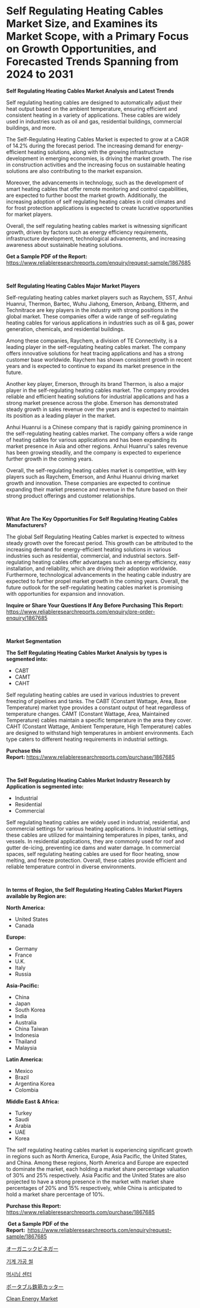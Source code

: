 <p><h1>Self Regulating Heating Cables Market Size, and Examines its Market Scope, with a Primary Focus on Growth Opportunities, and Forecasted Trends Spanning from 2024 to 2031</h1></p><p><strong>Self Regulating Heating Cables Market Analysis and Latest Trends</strong></p>
<p><p>Self regulating heating cables are designed to automatically adjust their heat output based on the ambient temperature, ensuring efficient and consistent heating in a variety of applications. These cables are widely used in industries such as oil and gas, residential buildings, commercial buildings, and more.</p><p>The Self-Regulating Heating Cables Market is expected to grow at a CAGR of 14.2% during the forecast period. The increasing demand for energy-efficient heating solutions, along with the growing infrastructure development in emerging economies, is driving the market growth. The rise in construction activities and the increasing focus on sustainable heating solutions are also contributing to the market expansion.</p><p>Moreover, the advancements in technology, such as the development of smart heating cables that offer remote monitoring and control capabilities, are expected to further boost the market growth. Additionally, the increasing adoption of self regulating heating cables in cold climates and for frost protection applications is expected to create lucrative opportunities for market players.</p><p>Overall, the self regulating heating cables market is witnessing significant growth, driven by factors such as energy efficiency requirements, infrastructure development, technological advancements, and increasing awareness about sustainable heating solutions.</p></p>
<p><strong>Get a Sample PDF of the Report:&nbsp;</strong> <a href="https://www.reliableresearchreports.com/enquiry/request-sample/1867685">https://www.reliableresearchreports.com/enquiry/request-sample/1867685</a></p>
<p>&nbsp;</p>
<p><strong>Self Regulating Heating Cables Major Market Players</strong></p>
<p><p>Self-regulating heating cables market players such as Raychem, SST, Anhui Huanrui, Thermon, Bartec, Wuhu Jiahong, Emerson, Anbang, Eltherm, and Technitrace are key players in the industry with strong positions in the global market. These companies offer a wide range of self-regulating heating cables for various applications in industries such as oil & gas, power generation, chemicals, and residential buildings.</p><p>Among these companies, Raychem, a division of TE Connectivity, is a leading player in the self-regulating heating cables market. The company offers innovative solutions for heat tracing applications and has a strong customer base worldwide. Raychem has shown consistent growth in recent years and is expected to continue to expand its market presence in the future.</p><p>Another key player, Emerson, through its brand Thermon, is also a major player in the self-regulating heating cables market. The company provides reliable and efficient heating solutions for industrial applications and has a strong market presence across the globe. Emerson has demonstrated steady growth in sales revenue over the years and is expected to maintain its position as a leading player in the market.</p><p>Anhui Huanrui is a Chinese company that is rapidly gaining prominence in the self-regulating heating cables market. The company offers a wide range of heating cables for various applications and has been expanding its market presence in Asia and other regions. Anhui Huanrui's sales revenue has been growing steadily, and the company is expected to experience further growth in the coming years.</p><p>Overall, the self-regulating heating cables market is competitive, with key players such as Raychem, Emerson, and Anhui Huanrui driving market growth and innovation. These companies are expected to continue expanding their market presence and revenue in the future based on their strong product offerings and customer relationships.</p></p>
<p>&nbsp;</p>
<p><strong>What Are The Key Opportunities For Self Regulating Heating Cables Manufacturers?</strong></p>
<p><p>The global Self Regulating Heating Cables market is expected to witness steady growth over the forecast period. This growth can be attributed to the increasing demand for energy-efficient heating solutions in various industries such as residential, commercial, and industrial sectors. Self-regulating heating cables offer advantages such as energy efficiency, easy installation, and reliability, which are driving their adoption worldwide. Furthermore, technological advancements in the heating cable industry are expected to further propel market growth in the coming years. Overall, the future outlook for the self-regulating heating cables market is promising with opportunities for expansion and innovation.</p></p>
<p><strong>Inquire or Share Your Questions If Any Before Purchasing This Report:</strong> <a href="https://www.reliableresearchreports.com/enquiry/pre-order-enquiry/1867685">https://www.reliableresearchreports.com/enquiry/pre-order-enquiry/1867685</a></p>
<p>&nbsp;</p>
<p><strong>Market Segmentation</strong></p>
<p><strong>The Self Regulating Heating Cables Market Analysis by types is segmented into:</strong></p>
<p><ul><li>CABT</li><li>CAMT</li><li>CAHT</li></ul></p>
<p><p>Self regulating heating cables are used in various industries to prevent freezing of pipelines and tanks. The CABT (Constant Wattage, Area, Base Temperature) market type provides a constant output of heat regardless of temperature changes. CAMT (Constant Wattage, Area, Maintained Temperature) cables maintain a specific temperature in the area they cover. CAHT (Constant Wattage, Ambient Temperature, High Temperature) cables are designed to withstand high temperatures in ambient environments. Each type caters to different heating requirements in industrial settings.</p></p>
<p><strong>Purchase this Report:&nbsp;</strong><a href="https://www.reliableresearchreports.com/purchase/1867685">https://www.reliableresearchreports.com/purchase/1867685</a></p>
<p>&nbsp;</p>
<p><strong>The Self Regulating Heating Cables Market Industry Research by Application is segmented into:</strong></p>
<p><ul><li>Industrial</li><li>Residential</li><li>Commercial</li></ul></p>
<p><p>Self regulating heating cables are widely used in industrial, residential, and commercial settings for various heating applications. In industrial settings, these cables are utilized for maintaining temperatures in pipes, tanks, and vessels. In residential applications, they are commonly used for roof and gutter de-icing, preventing ice dams and water damage. In commercial spaces, self regulating heating cables are used for floor heating, snow melting, and freeze protection. Overall, these cables provide efficient and reliable temperature control in diverse environments.</p></p>
<p>&nbsp;</p>
<p><strong>In terms of Region, the Self Regulating Heating Cables Market Players available by Region are:</strong></p>
<p>
    <p> <strong> North America: </strong>
        <ul>
            <li>United States</li>
            <li>Canada</li>
        </ul>
        </p> 
    <p> <strong> Europe: </strong>
        <ul>
            <li>Germany</li>
            <li>France</li>
            <li>U.K.</li>
            <li>Italy</li>
            <li>Russia</li>
        </ul>
        </p> 
    <p> <strong> Asia-Pacific: </strong>
        <ul>
            <li>China</li>
            <li>Japan</li>
            <li>South Korea</li>
            <li>India</li>
            <li>Australia</li>
            <li>China Taiwan</li>
            <li>Indonesia</li>
            <li>Thailand</li>
            <li>Malaysia</li>
        </ul>
        </p> 
    <p> <strong> Latin America: </strong>
        <ul>
            <li>Mexico</li>
            <li>Brazil</li>
            <li>Argentina Korea</li>
            <li>Colombia</li>
        </ul>
        </p> 
    <p> <strong> Middle East & Africa: </strong>
        <ul>
            <li>Turkey</li>
            <li>Saudi</li>
            <li>Arabia</li>
            <li>UAE</li>
            <li>Korea</li>
        </ul>
    </p>
    </p>
<p><p>The self regulating heating cables market is experiencing significant growth in regions such as North America, Europe, Asia Pacific, the United States, and China. Among these regions, North America and Europe are expected to dominate the market, each holding a market share percentage valuation of 30% and 25% respectively. Asia Pacific and the United States are also projected to have a strong presence in the market with market share percentages of 20% and 15% respectively, while China is anticipated to hold a market share percentage of 10%.</p></p>
<p><strong>Purchase this Report: </strong><a href="https://www.reliableresearchreports.com/purchase/1867685">https://www.reliableresearchreports.com/purchase/1867685</a></p>
<p>&nbsp;<strong>Get a Sample PDF of the Report:&nbsp;&nbsp;</strong><a href="https://www.reliableresearchreports.com/enquiry/request-sample/1867685">https://www.reliableresearchreports.com/enquiry/request-sample/1867685</a></p>
<p><strong></strong></p>
<p><p><a href="https://github.com/ReyesKohler20231/Market-Research-Report-List-1/blob/main/137798116234.md">オーガニックビネガー</a></p><p><a href="https://github.com/Elenrrera7685/Market-Research-Report-List-1/blob/main/602468415083.md">기계 가공 씰</a></p><p><a href="https://github.com/sammyUltyylrich9067856/Market-Research-Report-List-1/blob/main/153590315084.md">머시닝 센터</a></p><p><a href="https://medium.com/@pollynsatcherayted345/%E3%83%9D%E3%83%BC%E3%82%BF%E3%83%96%E3%83%AB%E3%83%AA%E3%83%BC%E3%83%90%E3%83%BC%E3%82%AB%E3%83%83%E3%82%BF%E3%83%BC%E5%B8%82%E5%A0%B4%E5%88%86%E6%9E%90-%E3%81%9D%E3%81%AEcagr-%E5%B8%82%E5%A0%B4%E3%82%BB%E3%82%B0%E3%83%A1%E3%83%B3%E3%83%86%E3%83%BC%E3%82%B7%E3%83%A7%E3%83%B3-%E3%81%8A%E3%82%88%E3%81%B3%E3%82%B0%E3%83%AD%E3%83%BC%E3%83%90%E3%83%AB%E7%94%A3%E6%A5%AD%E3%81%AE%E6%A6%82%E8%A6%81-c6e2ef92efc9">ポータブル鉄筋カッター</a></p><p><a href="https://github.com/Whitneyboyettebo9kiw7yr13/Market-Research-Report-List-1/blob/main/clean-energy-market.md">Clean Energy Market</a></p></p>